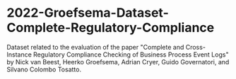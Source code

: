 # 2022-Groefsema-Dataset-Complete-Regulatory-Compliance
Dataset related to the evaluation of the paper "Complete and Cross-Instance Regulatory Compliance Checking of Business Process Event Logs" by Nick van Beest, Heerko Groefsema, Adrian Cryer, Guido Governatori, and Silvano Colombo Tosatto.
